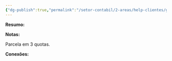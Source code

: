 ```yaml
---
{"dg-publish":true,"permalink":"/setor-contabil/2-areas/help-clientes/grupo-central/","dgPassFrontmatter":true,"created":"2025-07-07T11:41:51.832-03:00","updated":"2025-07-28T15:31:57.925-03:00"}
---
```


**Resumo:**



**Notas:**

Parcela em 3 quotas.

**Conexões:**